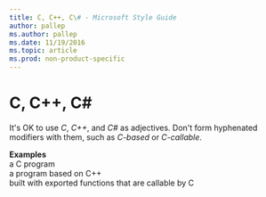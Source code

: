 ```yaml
---
title: C, C++, C\# - Microsoft Style Guide
author: pallep
ms.author: pallep
ms.date: 11/19/2016
ms.topic: article
ms.prod: non-product-specific
---
```


# C, C++, C\#

It's OK to use *C*, *C++*, and *C\#* as adjectives. Don't form hyphenated modifiers with them, such as *C-based* or *C-callable*.

**Examples**  
a C program  
a program based on C++   
built with exported functions that are callable by C

